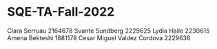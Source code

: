 # SQE-TA-Fall-2022

Clara Serruau 2164678
Svante Sundberg 2229625
Lydia Haile 2230615
Amena Bekteshi 1881178
Cesar Miguel Valdez Cordova 2229636
